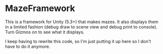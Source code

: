 # MazeFramework 

This is a framework for Unity (5.3+) that makes mazes. It also displays them in a limited fashion (debug draw to scene view and debug print to console). Turn Gizmos on to see what it displays.

I keep having to rewrite this code, so I'm just putting it up here so I don't have to do it anymore.
